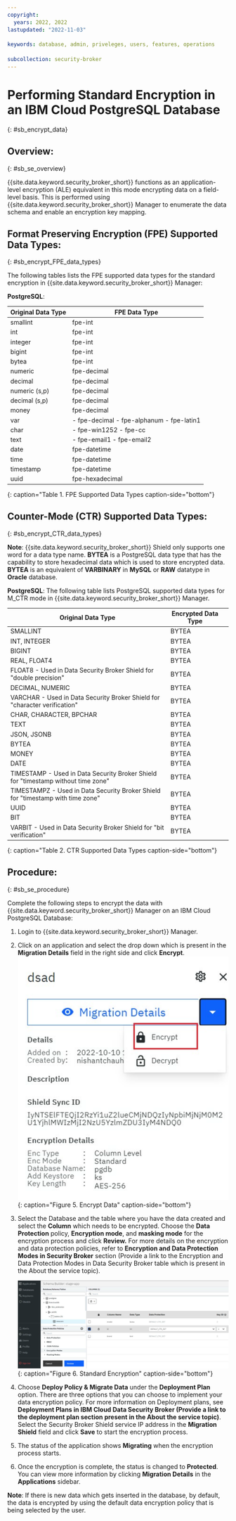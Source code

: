 ```yaml
---
copyright:
  years: 2022, 2022
lastupdated: "2022-11-03"

keywords: database, admin, priveleges, users, features, operations

subcollection: security-broker
---
```


# Performing Standard Encryption in an IBM Cloud PostgreSQL Database
{: #sb_encrypt_data}

## Overview:
{: #sb_se_overview}

{{site.data.keyword.security_broker_short}} functions as an
application-level encryption (ALE) equivalent in this
mode encrypting data on a field-level basis. This is performed using
{{site.data.keyword.security_broker_short}} Manager to enumerate the data
schema and enable an encryption key mapping.

## Format Preserving Encryption (FPE) Supported Data Types:
{: #sb_encrypt_FPE_data_types}

The following tables lists the FPE supported data types for the standard encryption in {{site.data.keyword.security_broker_short}} Manager:

**PostgreSQL**:

| **Original Data Type** | **FPE Data Type**                         |
|------------------------|-------------------------------------------|
| smallint               | fpe-int                                   |
| int                    | fpe-int                                   |
| integer                | fpe-int                                   |
| bigint                 | fpe-int                                   |
| bytea                  | fpe-int                                   |
| numeric                | fpe-decimal                               |
| decimal                | fpe-decimal                               |
| numeric (s,p)          | fpe-decimal                               |
| decimal (s,p)          | fpe-decimal                               |
| money                  | fpe-decimal                               |
| var                    | - fpe-decimal - fpe-alphanum - fpe-latin1 |
| char                   | - fpe-win1252 - fpe-cc                    |
| text                   | - fpe-email1 - fpe-email2                 |
| date                   | fpe-datetime                              |
| time                   | fpe-datetime                              |
| timestamp              | fpe-datetime                              |
| uuid                   | fpe-hexadecimal                           |
{: caption="Table 1. FPE Supported Data Types caption-side="bottom"}

## Counter-Mode (CTR) Supported Data Types:
{: #sb_encrypt_CTR_data_types}

**Note**: {{site.data.keyword.security_broker_short}} Shield only supports one word for a data type name.
**BYTEA** is a PostgreSQL data type that has the capability to store hexadecimal data which is used to store encrypted data. **BYTEA** is an equivalent of **VARBINARY** in **MySQL** or **RAW** datatype in **Oracle** database.

**PostgreSQL**:
The following table lists PostgreSQL supported data types for M_CTR mode in {{site.data.keyword.security_broker_short}} Manager. 

| **Original Data Type**                                                            | **Encrypted Data Type** |   |
|-----------------------------------------------------------------------------------|-------------------------|---|
| SMALLINT                                                                          | BYTEA                   |   |
| INT, INTEGER                                                                      | BYTEA                   |   |
| BIGINT                                                                            | BYTEA                   |   |
| REAL, FLOAT4                                                                      | BYTEA                   |   |
| FLOAT8 - Used in Data Security Broker Shield  for "double precision"              | BYTEA                   |   |
| DECIMAL, NUMERIC                                                                  | BYTEA                   |   |
| VARCHAR - Used in Data Security Broker Shield for "character verification"        | BYTEA                   |   |
| CHAR, CHARACTER, BPCHAR                                                           | BYTEA                   |   |
| TEXT                                                                              | BYTEA                   |   |
| JSON, JSONB                                                                       | BYTEA                   |   |
| BYTEA                                                                             | BYTEA                   |   |
| MONEY                                                                             | BYTEA                   |   |
| DATE                                                                              | BYTEA                   |   |
| TIMESTAMP - Used in Data Security Broker Shield for "timestamp without time zone" | BYTEA                   |   |
| TIMESTAMPZ - Used in Data Security Broker Shield for "timestamp with time zone"   | BYTEA                   |   |
| UUID                                                                              | BYTEA                   |   |
| BIT                                                                               | BYTEA                   |   |
| VARBIT - Used in Data Security Broker Shield for "bit verification"               | BYTEA                   |   |
{: caption="Table 2. CTR Supported Data Types caption-side="bottom"}

## Procedure:
{: #sb_se_procedure}

Complete the following steps to encrypt the data with {{site.data.keyword.security_broker_short}} Manager on
an IBM Cloud PostgreSQL Database:

1. Login to {{site.data.keyword.security_broker_short}} Manager.
2. Click on an application and select the drop down which is present in
    the **Migration Details** field in the right side and click
    **Encrypt**.
![Encrypt Data](../images/encrypt.svg){: caption="Figure 5. Encrypt Data" caption-side="bottom"}

2.  Select the Database and the table where you have the data created
    and select the **Column** which needs to be encrypted. Choose the
    **Data Protection** policy, **Encryption mode**, and **masking
    mode** for the encryption process and click **Review.** For more
    details on the encryption and data protection policies, refer to
    **Encryption and Data Protection Modes in Security Broker** section
    (Provide a link to the Encryption and Data Protection Modes in Data
    Security Broker table which is present in the About the service
    topic).

    ![Encryption](../images/encryption_schema.svg){: caption="Figure 6. Standard Encryption" caption-side="bottom"}

3.  Choose **Deploy Policy & Migrate Data** under the **Deployment
    Plan** option. There are three options that you can choose to
    implement your data encryption policy. For more information on
    Deployment plans, see **Deployment Plans in IBM Cloud Data Security
    Broker (**Provide a link to the deployment plan section present in
    the About the service topic**)**. Select the Security Broker Shield
    service IP address in the **Migration Shield** field and click
    **Save** to start the encryption process.

4.  The status of the application shows **Migrating** when the
    encryption process starts.

5.  Once the encryption is complete, the status is changed to
    **Protected**. You can view more information by clicking **Migration
    Details** in the **Applications** sidebar.


**Note**: If there is new data which gets inserted in the database, by default, the data is encrypted by using the default data encryption policy that is being selected by the user.





